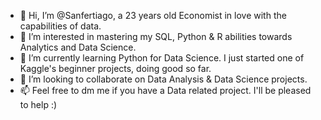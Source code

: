 - 👋 Hi, I’m @Sanfertiago, a 23 years old Economist in love with the capabilities of data.
- 👀 I’m interested in mastering my SQL, Python & R abilities towards Analytics and Data Science.
- 🌱 I’m currently learning Python for Data Science. I just started one of Kaggle's beginner projects, doing good so far.
- 💞️ I’m looking to collaborate on Data Analysis & Data Science projects.
- 📫 Feel free to dm me if you have a Data related project. I'll be pleased to help :)

<!---
Sanfertiago/Sanfertiago is a ✨ special ✨ repository because its `README.md` (this file) appears on your GitHub profile.
You can click the Preview link to take a look at your changes.
--->
